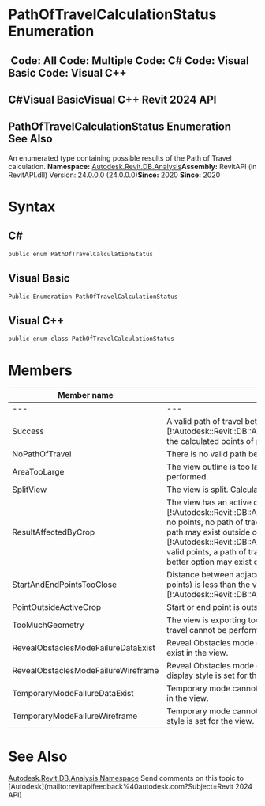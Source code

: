 # PathOfTravelCalculationStatus Enumeration

﻿
 Code: All Code: Multiple Code: C# Code: Visual Basic Code: Visual C++   
---  
C#Visual BasicVisual C++
Revit 2024 API  
---  
PathOfTravelCalculationStatus Enumeration  
See Also  
---  
An enumerated type containing possible results of the Path of Travel calculation. 
**Namespace:** [Autodesk.Revit.DB.Analysis](958e2e12-587d-f188-5d7b-f13d7dbfdf48.md "Autodesk.Revit.DB.Analysis Namespace")**Assembly:** RevitAPI (in RevitAPI.dll) Version: 24.0.0.0 (24.0.0.0)**Since:** 2020 **Since:** 2020 
# Syntax
C#  
---  
```text
public enum PathOfTravelCalculationStatus
```
  
Visual Basic  
---  
```text
Public Enumeration PathOfTravelCalculationStatus
```
  
Visual C++  
---  
```text
public enum class PathOfTravelCalculationStatus
```
  
# Members
| Member name | Description |
| --- | --- |
| --- | --- |
| Success | A valid path of travel between the two points was found. Use [!:Autodesk::Revit::DB::Analysis::PathOfTravel::GetCurveLoop] to retrieve the calculated points of path of travel. |
| NoPathOfTravel | There is no valid path between the two points. |
| AreaTooLarge | The view outline is too large. Calculation of the path of travel cannot be performed. |
| SplitView | The view is split. Calculation of the path of travel cannot be performed. |
| ResultAffectedByCrop | The view has an active crop region set. If [!:Autodesk::Revit::DB::Analysis::PathOfTravel::GetCurveLoop] contains no points, no path of travel was found inside the crop region, but a valid path may exist outside of it. If [!:Autodesk::Revit::DB::Analysis::PathOfTravel::GetCurveLoop] contains valid points, a path of travel was found inside the crop region, but a better option may exist outside of it. |
| StartAndEndPointsTooClose | Distance between adjacent points of path of travel (start, end and way points) is less than the value of [!:Autodesk::Revit::DB::Analysis::RouteAnalysisSettings::MinimumLength]. |
| PointOutsideActiveCrop | Start or end point is outside the active view crop. |
| TooMuchGeometry | The view is exporting too much geometry. Calculation of the path of travel cannot be performed. |
| RevealObstaclesModeFailureDataExist | Reveal Obstacles mode cannot be set for the view because analysis data exist in the view. |
| RevealObstaclesModeFailureWireframe | Reveal Obstacles mode cannot be set for the view because wireframe display style is set for the view. |
| TemporaryModeFailureDataExist | Temporary mode cannot be set for the view because analysis data exist in the view. |
| TemporaryModeFailureWireframe | Temporary mode cannot be set for the view because wireframe display style is set for the view. |

# See Also
[Autodesk.Revit.DB.Analysis Namespace](958e2e12-587d-f188-5d7b-f13d7dbfdf48.md "Autodesk.Revit.DB.Analysis Namespace")
Send comments on this topic to [Autodesk](mailto:revitapifeedback%40autodesk.com?Subject=Revit 2024 API)